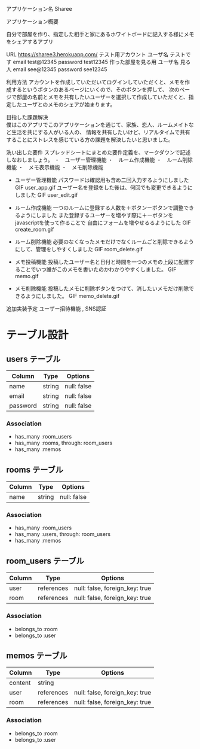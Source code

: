 アプリケーション名 Sharee

アプリケーション概要	

自分で部屋を作り、指定した相手と家にあるホワイトボードに記入する様にメモをシェアするアプリ

URL	https://sharee3.herokuapp.com/
テスト用アカウント	ユーザ名 テストです email test@12345 password test12345
作った部屋を見る用  ユーザ名 見る人 email see@12345 password see12345

利用方法	アカウントを作成していただいてログインしていただくと、メモを作成するというボタンのあるページにいくので、そのボタンを押して、
次のページで部屋の名前とメモを共有したいユーザーを選択して作成していただくと、指定したユーザとのメモのシェアが始まります。

目指した課題解決	
僕はこのアプリでこのアプリケーションを通じて、家族、恋人、ルームメイトなど生活を共にする人がいる人の、
情報を共有したいけど、リアルタイムで共有することにストレスを感じている方の課題を解決したいと思いました。

洗い出した要件	スプレッドシートにまとめた要件定義を、マークダウンで記述しなおしましょう。
・　ユーザー管理機能
・　ルーム作成機能
・　ルーム削除機能
・　メモ表示機能
・　メモ削除機能


- ユーザー管理機能 
  パスワードは確認用も含め二回入力するようにしました GIF user_app.gif
  ユーザー名を登録をした後は、何回でも変更できるようにしました GIF user_edit.gif 

- ルーム作成機能 
  一つのルームに登録する人数を＋ボタンーボタンで調整できるようにしました
  また登録するユーザーを増やす際に＋ーボタンをjavascriptを使って作ることで
  自由にフォームを増やせるるようにした
  GIF create_room.gif

- ルーム削除機能 
  必要のなくなったメモだけでなくルームごと削除できるようにして、管理をしやすくしました
  GIF room_delete.gif

- メモ投稿機能 
  投稿したユーザー名と日付と時間を一つのメモの上段に配置することでいつ誰がこのメモを書いたのかわかりやすくしました。
  GIF memo.gif

- メモ削除機能 
  投稿したメモに削除ボタンをつけて、消したいメモだけ削除できるようにしました。
  GIF memo_delete.gif

追加実装予定
ユーザー招待機能 , SNS認証

# テーブル設計

## users テーブル

| Column   | Type   | Options     |
| -------- | ------ | ----------- |
| name     | string | null: false |
| email    | string | null: false |
| password | string | null: false |

### Association

- has_many :room_users
- has_many :rooms, through: room_users
- has_many :memos

## rooms テーブル

| Column | Type   | Options     |
| ------ | ------ | ----------- |
| name   | string | null: false |

### Association

- has_many :room_users
- has_many :users, through: room_users
- has_many :memos

## room_users テーブル

| Column | Type       | Options                        |
| ------ | ---------- | ------------------------------ |
| user   | references | null: false, foreign_key: true |
| room   | references | null: false, foreign_key: true |

### Association

- belongs_to :room
- belongs_to :user

## memos テーブル

| Column  | Type       | Options                        |
| ------- | ---------- | ------------------------------ |
| content | string     |                                |
| user    | references | null: false, foreign_key: true |
| room    | references | null: false, foreign_key: true |

### Association

- belongs_to :room
- belongs_to :user

<!-- ローカルでの動作方法	git cloneしてから、ローカルで動作をさせるまでに必要なコマンドを記述しましょう。この時、アプリケーション開発に使用した環境を併記することを忘れないでください（パッケージやRubyのバージョンなど） -->
